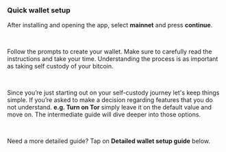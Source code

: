 ### Quick wallet setup
After installing and opening the app, select **mainnet** and press **continue**.

&nbsp;

Follow the prompts to create your wallet. Make sure to carefully read the instructions and
take your time. Understanding the process is as important as taking self custody of your
bitcoin.

&nbsp;

Since you’re just starting out on your self-custody journey let's keep things simple. If
you’re asked to make a decision regarding features that you do not understand.
**e.g. Turn on Tor** simply leave it on the default value and move on. 
The intermediate guide will dive deeper into those options.

&nbsp;

Need a more detailed guide? Tap on **Detailed wallet setup guide** below.

